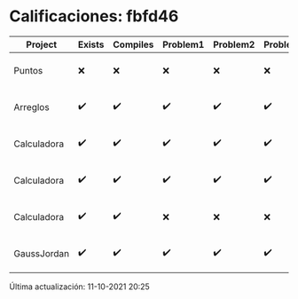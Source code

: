 # Calificaciones: fbfd46
|Project|Exists|Compiles|Problem1|Problem2|Problem3|Extra|CommitHash|CommitDate|CheckDate|Comments|DueDate|Grade|
|-|-|-|-|-|-|-|-|-|-|-|-|-|
|Puntos|❌|❌|❌|❌|❌|❌|NA|NA|11-10-2021 20:25:34|No se encontró el archivo en PracticasComputacionI/Puntos/Punto.cpp|15-10-2021 21:00:00|5.0|
|Arreglos|✔️|✔️|✔️|✔️|✔️|✔️|d74642dbf21b841d4df69c870d6020c818a738fe|22-09-2021 21:33:00|22-09-2021 21:44:29|nan|24-09-2021 21:00:00|10.0|
|Calculadora|✔️|✔️|✔️|✔️|✔️|✔️|320cf341c4c339d5b84df3e6911bd14d6534f61d|17-09-2021 20:49:17|17-09-2021 21:28:46|nan|17-09-2021 21:00:00|10.0|
|Calculadora|✔️|✔️|✔️|✔️|✔️|✔️|af46a803e9a7785228b8b78e826b979c550a7d50|17-09-2021 18:02:58|17-09-2021 19:14:36|nan|17-09-2021 21:00:00|10.0|
|Calculadora|✔️|✔️|❌|❌|❌|✔️|fa573769db1a98340b3b511d324458aee1233a18|15-09-2021 18:39:25|15-09-2021 19:04:37|Revisa la operación suma-No implementaste operaciones con números flotantes-Revisa la operación división|17-09-2021 21:00:00|7.333333333333333|
|GaussJordan|✔️|✔️|✔️|✔️|✔️|✔️|ccb7611c3eb52e4c575e917a568345081b31a173|03-10-2021 15:13:00|03-10-2021 15:30:24|nan|01-10-2021 21:00:00|9.5|

Última actualización: 11-10-2021 20:25